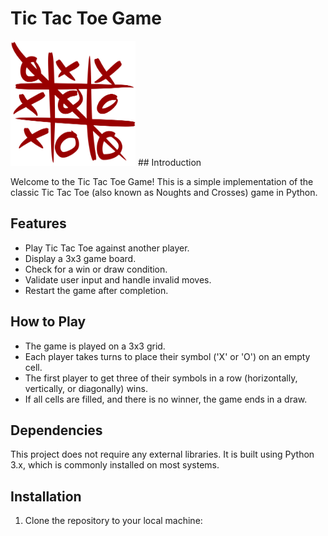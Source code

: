 # Tic Tac Toe Game

<img src="tic_tac_toe.png" width="200" height="200">
## Introduction

Welcome to the Tic Tac Toe Game! This is a simple implementation of the classic Tic Tac Toe (also known as Noughts and Crosses) game in Python.

## Features

- Play Tic Tac Toe against another player.
- Display a 3x3 game board.
- Check for a win or draw condition.
- Validate user input and handle invalid moves.
- Restart the game after completion.

## How to Play

- The game is played on a 3x3 grid.
- Each player takes turns to place their symbol ('X' or 'O') on an empty cell.
- The first player to get three of their symbols in a row (horizontally, vertically, or diagonally) wins.
- If all cells are filled, and there is no winner, the game ends in a draw.

## Dependencies

This project does not require any external libraries. It is built using Python 3.x, which is commonly installed on most systems.

## Installation

1. Clone the repository to your local machine:

